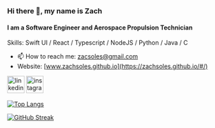 ### Hi there 👋, my name is Zach
#### I am a Software Engineer and Aerospace Propulsion Technician

Skills: Swift UI / React / Typescript / NodeJS / Python / Java / C

- 📫 How to reach me: zacsoles@gmail.com 
- Website: [www.zachsoles.github.io](https://zachsoles.github.io/#/)


[<img src='https://cdn.jsdelivr.net/npm/simple-icons@3.0.1/icons/linkedin.svg' alt='linkedin' height='40'>](https://www.linkedin.com/in/zachery-soles-9b00a212a/)  [<img src='https://cdn.jsdelivr.net/npm/simple-icons@3.0.1/icons/instagram.svg' alt='instagram' height='40'>](https://www.instagram.com/zach__soles/)  

[![Top Langs](https://github-readme-stats.vercel.app/api/top-langs/?username=ZachSoles)](https://github.com/anuraghazra/github-readme-stats)

[![GitHub Streak](http://github-readme-streak-stats.herokuapp.com?user=ZachSoles)](https://git.io/streak-stats)


